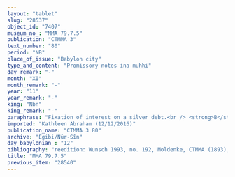```yaml
---
layout: "tablet"
slug: "28537"
object_id: "7407"
museum_no_: "MMA 79.7.5"
publication: "CTMMA 3"
text_number: "80"
period: "NB"
place_of_issue: "Babylon city"
type_and_content: "Promissory notes ina muẖẖi"
day_remark: "-"
month: "XI"
month_remark: "-"
year: "11"
year_remark: "-"
king: "Nbn"
king_remark: "-"
paraphrase: "Fixation of interest on a silver debt.<br /> <strong>B</strong> owes 3 minas of silver to <strong>A</strong>. The debt bears a 20% interest (1 shekel per 1 mina) to be paid on a monthly basis. <strong>C</strong> acts as a guarantor for the payment. Names of xxx witnesses and the scribe.<br /> &nbsp;<br /> <strong>A</strong> = Iddin-Marduk/Iqī&scaron;āya//Nūr-S&icirc;n; <strong>B</strong> = Nab&ucirc;-bān-ahi/Iqī&scaron;āya//Nādin-Marduk; <strong>C</strong> = Bēl-rēmanni/Marduk-u&scaron;allim"
imported: "Kathleen Abraham (12/12/2016)"
publication_name: "CTMMA 3 80"
archive: "Egibi/Nūr-Sîn"
day_babylonian_: "12"
bibliography: "reedition: Wunsch 1993, no. 192, Moldenke, CTMMA (1893), no. 24."
title: "MMA 79.7.5"
previous_item: "28540"
---
```

